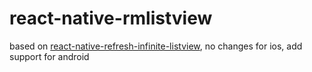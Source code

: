 # react-native-rmlistview
based on [react-native-refresh-infinite-listview](https://github.com/jsdf/react-native-refreshable-listview), no changes for ios, add support for android
